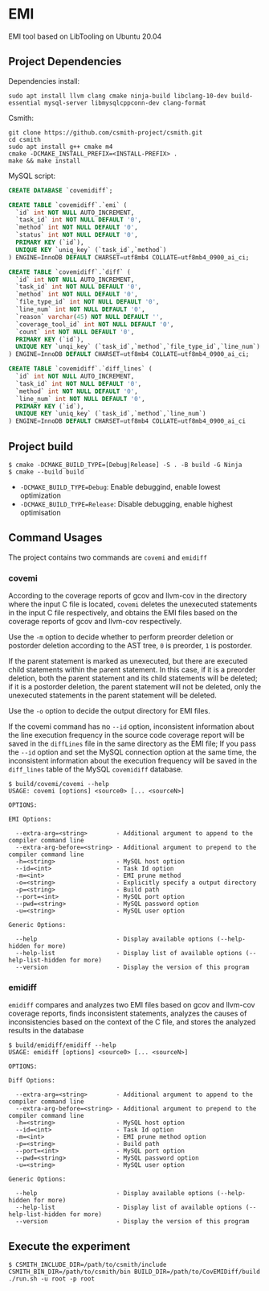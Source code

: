 # EMI

EMI tool based on LibTooling on Ubuntu 20.04

## Project Dependencies

Dependencies install:

```shell
sudo apt install llvm clang cmake ninja-build libclang-10-dev build-essential mysql-server libmysqlcppconn-dev clang-format
```

Csmith:

``` shell
git clone https://github.com/csmith-project/csmith.git
cd csmith
sudo apt install g++ cmake m4
cmake -DCMAKE_INSTALL_PREFIX=<INSTALL-PREFIX> .
make && make install
```

MySQL script:

```sql
CREATE DATABASE `covemidiff`;

CREATE TABLE `covemidiff`.`emi` (
  `id` int NOT NULL AUTO_INCREMENT,
  `task_id` int NOT NULL DEFAULT '0',
  `method` int NOT NULL DEFAULT '0',
  `status` int NOT NULL DEFAULT '0',
  PRIMARY KEY (`id`),
  UNIQUE KEY `uniq_key` (`task_id`,`method`)
) ENGINE=InnoDB DEFAULT CHARSET=utf8mb4 COLLATE=utf8mb4_0900_ai_ci;

CREATE TABLE `covemidiff`.`diff` (
  `id` int NOT NULL AUTO_INCREMENT,
  `task_id` int NOT NULL DEFAULT '0',
  `method` int NOT NULL DEFAULT '0',
  `file_type_id` int NOT NULL DEFAULT '0',
  `line_num` int NOT NULL DEFAULT '0',
  `reason` varchar(45) NOT NULL DEFAULT '',
  `coverage_tool_id` int NOT NULL DEFAULT '0',
  `count` int NOT NULL DEFAULT '0',
  PRIMARY KEY (`id`),
  UNIQUE KEY `unqi_key` (`task_id`,`method`,`file_type_id`,`line_num`)
) ENGINE=InnoDB DEFAULT CHARSET=utf8mb4 COLLATE=utf8mb4_0900_ai_ci;

CREATE TABLE `covemidiff`.`diff_lines` (
  `id` int NOT NULL AUTO_INCREMENT,
  `task_id` int NOT NULL DEFAULT '0',
  `method` int NOT NULL DEFAULT '0',
  `line_num` int NOT NULL DEFAULT '0',
  PRIMARY KEY (`id`),
  UNIQUE KEY `uniq_key` (`task_id`,`method`,`line_num`)
) ENGINE=InnoDB DEFAULT CHARSET=utf8mb4 COLLATE=utf8mb4_0900_ai_ci
```
## Project build

```shell
$ cmake -DCMAKE_BUILD_TYPE=[Debug|Release] -S . -B build -G Ninja
$ cmake --build build
```

- `-DCMAKE_BUILD_TYPE=Debug`: Enable debuggind, enable lowest optimization
- `-DCMAKE_BUILD_TYPE=Release`: Disable debugging, enable highest optimisation

## Command Usages

The project contains two commands are `covemi` and `emidiff`
### covemi

According to the coverage reports of gcov and llvm-cov in the directory where the input C file is located, `covemi` deletes the unexecuted statements in the input C file respectively, and obtains the EMI files based on the coverage reports of gcov and llvm-cov respectively.

Use the `-m` option to decide whether to perform preorder deletion or postorder deletion according to the AST tree, `0` is preorder, `1` is postorder.

If the parent statement is marked as unexecuted, but there are executed child statements within the parent statement. In this case, if it is a preorder deletion, both the parent statement and its child statements will be deleted; if it is a postorder deletion, the parent statement will not be deleted, only the unexecuted statements in the parent statement will be deleted.

Use the `-o` option to decide the output directory for EMI files.

If the covemi command has no `--id` option, inconsistent information about the line execution frequency in the source code coverage report will be saved in the `diffLines` file in the same directory as the EMI file; If you pass the `--id` option and set the MySQL connection option at the same time, the inconsistent information about the execution frequency will be saved in the `diff_lines` table of the MySQL `covemidiff` database.

```
$ build/covemi/covemi --help
USAGE: covemi [options] <source0> [... <sourceN>]

OPTIONS:

EMI Options:

  --extra-arg=<string>        - Additional argument to append to the compiler command line
  --extra-arg-before=<string> - Additional argument to prepend to the compiler command line
  -h=<string>                 - MySQL host option
  --id=<int>                  - Task Id option
  -m=<int>                    - EMI prune method
  -o=<string>                 - Explicitly specify a output directory
  -p=<string>                 - Build path
  --port=<int>                - MySQL port option
  --pwd=<string>              - MySQL password option
  -u=<string>                 - MySQL user option

Generic Options:

  --help                      - Display available options (--help-hidden for more)
  --help-list                 - Display list of available options (--help-list-hidden for more)
  --version                   - Display the version of this program
```

### emidiff

`emidiff` compares and analyzes two EMI files based on gcov and llvm-cov coverage reports, finds inconsistent statements, analyzes the causes of inconsistencies based on the context of the C file, and stores the analyzed results in the database

```shell
$ build/emidiff/emidiff --help
USAGE: emidiff [options] <source0> [... <sourceN>]

OPTIONS:

Diff Options:

  --extra-arg=<string>        - Additional argument to append to the compiler command line
  --extra-arg-before=<string> - Additional argument to prepend to the compiler command line
  -h=<string>                 - MySQL host option
  --id=<int>                  - Task Id option
  -m=<int>                    - EMI prune method option
  -p=<string>                 - Build path
  --port=<int>                - MySQL port option
  --pwd=<string>              - MySQL password option
  -u=<string>                 - MySQL user option

Generic Options:

  --help                      - Display available options (--help-hidden for more)
  --help-list                 - Display list of available options (--help-list-hidden for more)
  --version                   - Display the version of this program
```

## Execute the experiment

```shell
$ CSMITH_INCLUDE_DIR=/path/to/csmith/include CSMITH_BIN_DIR=/path/to/csmith/bin BUILD_DIR=/path/to/CovEMIDiff/build ./run.sh -u root -p root
```
